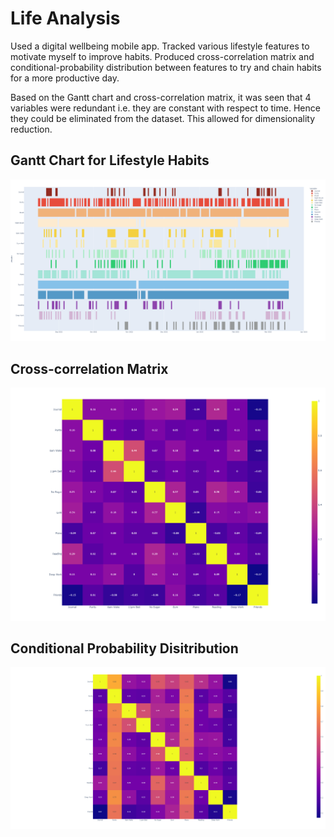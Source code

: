 # Life Analysis
Used a digital wellbeing mobile app. Tracked various lifestyle features to motivate myself to improve habits. Produced cross-correlation matrix and conditional-probability distribution between features to try and chain habits for a more productive day. 

Based on the Gantt chart and cross-correlation matrix, it was seen that 4 variables were redundant i.e. they are constant with respect to time. Hence they could be eliminated from the dataset. This allowed for dimensionality reduction.

## Gantt Chart for Lifestyle Habits
![screenshot](Images/Life%20Analysis.png)

## Cross-correlation Matrix
![screenshot](Images/CrossCorrelationMatrix.png)

## Conditional Probability Disitribution
![screenshot](Images/ConditionalProbabilityDistribution.png)


